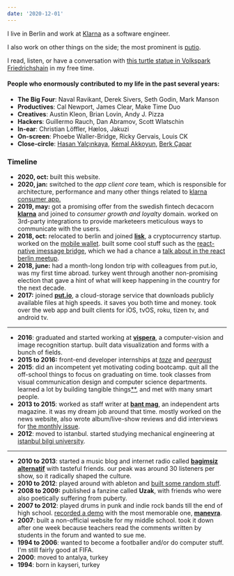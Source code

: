 ```yaml
---
date: '2020-12-01'
---
```


I live in Berlin and work at [Klarna](https://klarna.com) as a software engineer.

I also work on other things on the side; the most prominent is [putio](https://put.io).

I read, listen, or have a conversation with [this turtle statue in Volkspark Friedrichshain](https://www.google.com/maps/place/Volkspark+Friedrichshain/@52.5280353,13.4363934,3a,75y,90t/data=!3m8!1e2!3m6!1sAF1QipN57t7pSwex77bUIHLb_0JCWtC_j_HMito5rcI3!2e10!3e12!6shttps:%2F%2Flh5.googleusercontent.com%2Fp%2FAF1QipN57t7pSwex77bUIHLb_0JCWtC_j_HMito5rcI3%3Dw203-h308-k-no!7i2164!8i3291!4m5!3m4!1s0x47a84e126b6e2efd:0xc281c457bba00f76!8m2!3d52.5280353!4d13.4363934) in my free time.

#### People who enormously contributed to my life in the past several years:

- **The Big Four**: Naval Ravikant, Derek Sivers, Seth Godin, Mark Manson
- **Productives**: Cal Newport, James Clear, Make Time Duo
- **Creatives**: Austin Kleon, Brian Lovin, Andy J. Pizza
- **Hackers**: Guillermo Rauch, Dan Abramov, Scott Wlatschin
- **In-ear**: Christian Löffler, Hælos, Jakuzi
- **On-screen**: Phoebe Waller-Bridge, Ricky Gervais, Louis CK
- **Close-circle**: [Hasan Yalçınkaya](https://twitter.com/hafifuyku), [Kemal Akkoyun](https://kakkoyun.me), [Berk Çapar](https://berk.studio)

### Timeline

- **2020, oct:** built this website.
- **2020, jan:** switched to the _app client core_ team, which is responsible for architecture, performance and many other things related to [klarna consumer app.](https://klarna.com/us/klarna-app/)
- **2019, may:** got a promising offer from the swedish fintech decacorn [**klarna**](https://klarna.com/) and joined to _consumer growth and loyalty_ domain. worked on 3rd-party integrations to provide marketeers meticulous ways to communicate with the users.
- **2018, oct:** relocated to berlin and joined [**lisk**](https://lisk.io), a cryptocurrency startup. worked on the [mobile wallet](https://github.com/LiskHQ/lisk-mobile). built some cool stuff such as the [react-native imessage bridge](/blog/react-native-imessage), which we had a chance a [talk about in the react berlin meetup](https://www.youtube.com/watch?v=MEM6OBOBIhY).
- **2018, june:** had a month-long london trip with colleagues from put.io, was my first time abroad. turkey went through another non-promising election that gave a hint of what will keep happening in the country for the next decade.
- **2017:** joined [**put.io**](https://put.io/), a cloud-storage service that downloads publicly available files at high speeds. it saves you both time and money. took over the web app and built clients for iOS, tvOS, roku, tizen tv, and android tv.

---

- **2016**: graduated and started working at [**vispera**](https://vispera.co), a computer-vision and image recognition startup. built data visualization and forms with a bunch of fields.
- **2015 to 2016:** front-end developer internships at _[taze](https://tazebt.com)_ and _[peergust](https://angel.co/peergust)_
- **2015**: did an incompetent yet motivating coding bootcamp. quit all the off-school things to focus on graduating on time. took classes from visual communication design and computer science departments. learned a lot by building tangible things[\*](https://github.com/altayaydemir/bilgi-shuttle-ios)[\*](https://github.com/altayaydemir/vcd-ibeacon), and met with many smart people.
- **2013 to 2015**: worked as staff writer at [**bant mag**](https://bantmag.com), an independent arts magazine. it was my dream job around that time. mostly worked on the news website, also wrote album/live-show reviews and did interviews for [the monthly issue](http://dergi.bantmag.com).
- **2012**: moved to istanbul. started studying mechanical engineering at [istanbul bilgi university](https://www.bilgi.edu.tr/en/).

---

- **2010 to 2013**: started a music blog and internet radio called **[bagimsiz alternatif](https://8tracks.com/bagimsizalternatif)** with tasteful friends. our peak was around 30 listeners per show, so it radically shaped the culture.
- **2010 to 2012**: played around with ableton and [built some random stuff](https://soundcloud.com/altayaydemir).
- **2008 to 2009:** published a fanzine called **Uzak**, with friends who were also poetically suffering from puberty.
- **2007 to 2012**: played drums in punk and indie rock bands till the end of high school. [recorded a demo](https://soundcloud.com/manevraonline/sets/palyaco) with the most memorable one, [**manevra**](https://vimeo.com/26003192).
- **2007**: built a non-official website for my middle school. took it down after one week because teachers read the comments written by students in the forum and wanted to sue me.
- **1994 to 2006**: wanted to become a footballer and/or do computer stuff. I'm still fairly good at FIFA.
- **2000**: moved to antalya, turkey
- **1994**: born in kayseri, turkey
